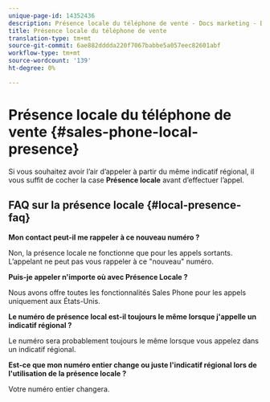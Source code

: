 ```yaml
---
unique-page-id: 14352436
description: Présence locale du téléphone de vente - Docs marketing - Documentation du produit
title: Présence locale du téléphone de vente
translation-type: tm+mt
source-git-commit: 6ae882dddda220f7067babbe5a057eec82601abf
workflow-type: tm+mt
source-wordcount: '139'
ht-degree: 0%

---
```



# Présence locale du téléphone de vente {#sales-phone-local-presence}

Si vous souhaitez avoir l’air d’appeler à partir du même indicatif régional, il vous suffit de cocher la case **Présence locale** avant d’effectuer l’appel.

## FAQ sur la présence locale {#local-presence-faq}

**Mon contact peut-il me rappeler à ce nouveau numéro ?**

Non, la présence locale ne fonctionne que pour les appels sortants. L’appelant ne peut pas vous rappeler à ce &quot;nouveau&quot; numéro.

**Puis-je appeler n&#39;importe où avec Présence Locale ?**

Nous avons offre toutes les fonctionnalités Sales Phone pour les appels uniquement aux États-Unis.

**Le numéro de présence local est-il toujours le même lorsque j&#39;appelle un indicatif régional ?**

Le numéro sera probablement toujours le même lorsque vous appelez dans un indicatif régional.

**Est-ce que mon numéro entier change ou juste l&#39;indicatif régional lors de l&#39;utilisation de la présence locale ?**

Votre numéro entier changera.
